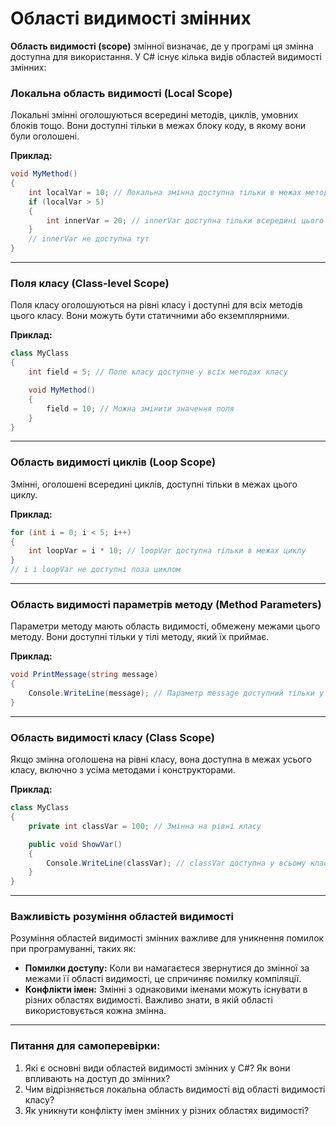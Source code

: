 # Області видимості змінних

**Область видимості (scope)** змінної визначає, де у програмі ця змінна доступна для використання. У C# існує кілька
видів областей видимості змінних:

### Локальна область видимості (Local Scope)

Локальні змінні оголошуються всередині методів, циклів, умовних блоків тощо. Вони доступні тільки в межах блоку коду, в
якому вони були оголошені.

**Приклад:**

```csharp
void MyMethod()
{
    int localVar = 10; // Локальна змінна доступна тільки в межах методу MyMethod
    if (localVar > 5)
    {
        int innerVar = 20; // innerVar доступна тільки всередині цього блоку if
    }
    // innerVar не доступна тут
}
```

---

### Поля класу (Class-level Scope)

Поля класу оголошуються на рівні класу і доступні для всіх методів цього класу. Вони можуть бути статичними або
екземплярними.

**Приклад:**

```csharp
class MyClass
{
    int field = 5; // Поле класу доступне у всіх методах класу

    void MyMethod()
    {
        field = 10; // Можна змінити значення поля
    }
}
```

---

### Область видимості циклів (Loop Scope)

Змінні, оголошені всередині циклів, доступні тільки в межах цього циклу.

**Приклад:**

```csharp
for (int i = 0; i < 5; i++)
{
    int loopVar = i * 10; // loopVar доступна тільки в межах циклу
}
// i і loopVar не доступні поза циклом
```

---

### Область видимості параметрів методу (Method Parameters)

Параметри методу мають область видимості, обмежену межами цього методу. Вони доступні тільки у тілі методу, який їх
приймає.

**Приклад:**

```csharp
void PrintMessage(string message)
{
    Console.WriteLine(message); // Параметр message доступний тільки у межах методу PrintMessage
}
```

---

### Область видимості класу (Class Scope)

Якщо змінна оголошена на рівні класу, вона доступна в межах усього класу, включно з усіма методами і конструкторами.

**Приклад:**

```csharp
class MyClass
{
    private int classVar = 100; // Змінна на рівні класу

    public void ShowVar()
    {
        Console.WriteLine(classVar); // classVar доступна у всьому класі
    }
}
```

---

### Важливість розуміння областей видимості

Розуміння областей видимості змінних важливе для уникнення помилок при програмуванні, таких як:

- **Помилки доступу:** Коли ви намагаєтеся звернутися до змінної за межами її області видимості, це спричиняє помилку
  компіляції.
- **Конфлікти імен:** Змінні з однаковими іменами можуть існувати в різних областях видимості. Важливо знати, в якій
  області використовується кожна змінна.

---

### Питання для самоперевірки:

1. Які є основні види областей видимості змінних у C#? Як вони впливають на доступ до змінних?
2. Чим відрізняється локальна область видимості від області видимості класу?
3. Як уникнути конфлікту імен змінних у різних областях видимості?

